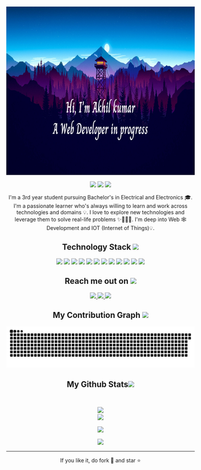 <p align="center">
 
</p align="center">
<img src="https://github.com/Akhilkumar272002/Akhilkumar272002/blob/main/images/hi,%20i'm%20akhil%20(1280%20%C3%97%20680px)%20(1280%20%C3%97%20640px).png?raw=true" width="1000" height="450"/>

<p align="center">
 
 <img src="https://badges.pufler.dev/visits/Akhilkumar272002/akhilkumarstats"/> 
 <!-- <img src="https://badges.pufler.dev/years/Akhilkumar272002"/> -->
 <img src="https://badges.pufler.dev/repos/Akhilkumar272002"/>
 <img src="https://badges.pufler.dev/commits/monthly/Akhilkumar272002" />

</p>

 <p align="center">
  I'm a 3rd year student pursuing Bachelor's in Electrical and Electronics 🎓. I'm a passionate learner who's always willing to learn and work across technologies and domains 💡. I love to explore new technologies and leverage them to solve real-life problems ✨👨🏻‍💻. I'm deep into Web 🕸 Development and IOT (Internet of Things)💡.
</p>   

<h2 align="center">Technology Stack <img src="https://github.com/Akhilkumar272002/akhilkumarstats/blob/main/images/laptop.gif" width="50"></h2>

<p align="center">
 <img src="https://img.shields.io/badge/python-00599C?style=flat-square&logo=c&logoColor=white"/>
<img src="https://img.shields.io/badge/-HTML5-E34F26?style=flat-square&logo=html5&logoColor=white"/>
<img src="https://img.shields.io/badge/-CSS3-1572B6?style=flat-square&logo=css3"/>
<img src="https://img.shields.io/badge/-Bootstrap-563D7C?style=flat-square&logo=bootstrap&logoColor=white"/>
<img src="https://img.shields.io/badge/-netlify-430098?style=flat-square&logo=netlify"/>
<img src="https://img.shields.io/badge/-JavaScript-black?style=flat-square&logo=javascript"/>
<img src="https://img.shields.io/badge/-Nodejs-black?style=flat-square&logo=Node.js"/>
<img src="https://img.shields.io/badge/-React-black?style=flat-square&logo=react"/>
<img src="https://img.shields.io/badge/-MongoDB-black?style=flat-square&logo=mongodb"/>
<img src="https://img.shields.io/badge/-MySQL-E34F26?style=flat-square&logo=mysql&logoColor=white"/>
<img src="https://img.shields.io/badge/-Git-black?style=flat-square&logo=git"/>
<img src="https://img.shields.io/badge/-GitHub-black?style=flat-square&logo=github"/>
</p>

<h2 align="center">Reach me out on <img src="https://media0.giphy.com/media/jqNPzdTTxQfOgOqpO4/source.gif" width="50"></h2>

<p align="center">
<a href="mailto: akhilkumar272002@gmail.com">
 <img src="https://img.shields.io/badge/-Akhilkumar-c14438?style=flat-square&logo=Gmail&logoColor=white&link=mailto:akhilkumar272002@gmail.com"/>
</a>
<a href="https://www.linkedin.com/in/s-t-akhil-kumar/">
 <img src="https://img.shields.io/badge/-Akhilkumar-blue?style=flat-square&logo=Linkedin&logoColor=white&link=https://www.linkedin.com/in/s-t-akhil-kumar"/>
</a>
 <a href="https://twitter.com">
 <img src="https://img.shields.io/badge/-Akhilkumar-blue?style=flat-square&logo=twitter&logoColor=white&link=https://twitter.com"/>
</a>
</p>


<h2 align="center">
  My Contribution Graph <img src="https://media.giphy.com/media/xUA7aZeLE2e0P7Znz2/giphy.gif" width="45" >
</h2>
<p align="center">
  <img src="https://github.com/Akhilkumar272002/akhilkumarstats/blob/output/github-contribution-grid-snake.svg" alt="snake"></center>
</p>

<h2 align="center">
  My Github Stats<img src="https://media.giphy.com/media/VgCDAzcKvsR6OM0uWg/giphy.gif" width="50">
</h2>
 
<br>

<p align = "center">
  <img  src = "https://github-readme-stats.vercel.app/api?username=Akhilkumar272002&show_icons=true&theme=radical&line_height=27"><br>
  <img src = "https://github-readme-stats.vercel.app/api/top-langs/?username=Akhilkumar272002&hide=java,shaderlab,kotlin,hlsl&theme=radical">
</p>

<p align = "center">
 <img  src="https://github-readme-streak-stats.herokuapp.com/?user=Akhilkumar272002&show_icons=true&locale=en&layout=compact&theme=radical&line_height=0" />
</p> 

<p align = "center">
 <img src="https://activity-graph.herokuapp.com/graph?username=Akhilkumar272002&theme=redical">
</p> 
<hr>
<p align="center">If you like it, do fork 🍴 and star ⭐</p>
